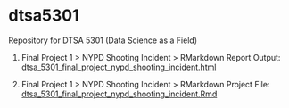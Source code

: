 # dtsa5301
Repository for DTSA 5301 (Data Science as a Field)

1. Final Project 1 > NYPD Shooting Incident > RMarkdown Report Output:
[dtsa_5301_final_project_nypd_shooting_incident.html](https://htmlpreview.github.io/?https://github.com/aaronchanboulder/dtsa5301/blob/c01810dbac2d4f31b247316f98bd9d7ac929bd51/dtsa_5301_final_project_nypd_shooting_incident.html)

2. Final Project 1 > NYPD Shooting Incident > RMarkdown Project File:
[dtsa_5301_final_project_nypd_shooting_incident.Rmd](https://github.com/aaronchanboulder/dtsa5301/blob/c01810dbac2d4f31b247316f98bd9d7ac929bd51/dtsa_5301_final_project_nypd_shooting_incident.Rmd)

